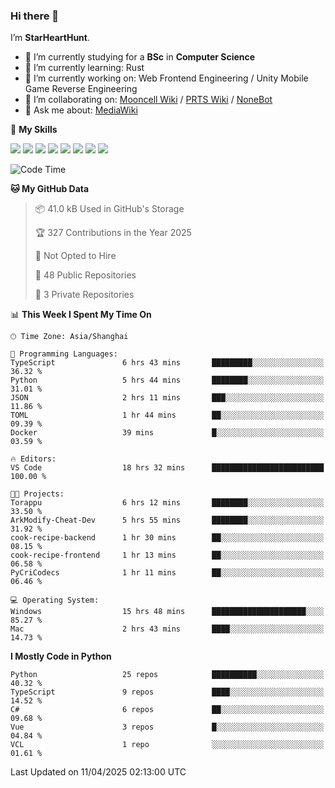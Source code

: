 ### Hi there 👋

I’m **StarHeartHunt**.

- 🏫 I’m currently studying for a **BSc** in **Computer Science**
- 🌱 I’m currently learning: Rust
- 🔭 I’m currently working on: Web Frontend Engineering / Unity Mobile Game Reverse Engineering
- 👯 I’m collaborating on: [Mooncell Wiki](https://fgo.wiki/) / [PRTS Wiki](http://prts.wiki/) / [NoneBot](https://github.com/nonebot)
- 💬 Ask me about: [MediaWiki](https://www.mediawiki.org)

🌟 **My Skills**

![](https://img.shields.io/badge/-Python-3e74a2?style=flat-square&logo=Python&logoColor=fff)
![](https://img.shields.io/badge/-Node.js-339933?style=flat-square&logo=node.js&logoColor=fff)
![](https://img.shields.io/badge/-Vue-4fc08d?style=flat-square&logo=vue.js&logoColor=fff)
![](https://img.shields.io/badge/-React-2d98ce?style=flat-square&logo=React&logoColor=fff)
![](https://img.shields.io/badge/-TypeScript-3178C6?style=flat-square&logo=TypeScript&logoColor=fff)
![](https://img.shields.io/badge/-Docker-2496ED?style=flat-square&logo=Docker&logoColor=fff)
![](https://img.shields.io/badge/-Linux-000000?style=flat-square&logo=Linux&logoColor=fff)
![](https://img.shields.io/badge/-Dotnet-512bd4?style=flat-square&logo=.net&logoColor=fff)

<!--START_SECTION:waka-->
![Code Time](http://img.shields.io/badge/Code%20Time-1%2C548%20hrs%2019%20mins-blue)

**🐱 My GitHub Data** 

> 📦 41.0 kB Used in GitHub's Storage 
 > 
> 🏆 327 Contributions in the Year 2025
 > 
> 🚫 Not Opted to Hire
 > 
> 📜 48 Public Repositories 
 > 
> 🔑 3 Private Repositories 
 > 
📊 **This Week I Spent My Time On** 

```text
🕑︎ Time Zone: Asia/Shanghai

💬 Programming Languages: 
TypeScript               6 hrs 43 mins       █████████░░░░░░░░░░░░░░░░   36.32 % 
Python                   5 hrs 44 mins       ████████░░░░░░░░░░░░░░░░░   31.01 % 
JSON                     2 hrs 11 mins       ███░░░░░░░░░░░░░░░░░░░░░░   11.86 % 
TOML                     1 hr 44 mins        ██░░░░░░░░░░░░░░░░░░░░░░░   09.39 % 
Docker                   39 mins             █░░░░░░░░░░░░░░░░░░░░░░░░   03.59 % 

🔥 Editors: 
VS Code                  18 hrs 32 mins      █████████████████████████   100.00 % 

🐱‍💻 Projects: 
Torappu                  6 hrs 12 mins       ████████░░░░░░░░░░░░░░░░░   33.50 % 
ArkModify-Cheat-Dev      5 hrs 55 mins       ████████░░░░░░░░░░░░░░░░░   31.92 % 
cook-recipe-backend      1 hr 30 mins        ██░░░░░░░░░░░░░░░░░░░░░░░   08.15 % 
cook-recipe-frontend     1 hr 13 mins        ██░░░░░░░░░░░░░░░░░░░░░░░   06.58 % 
PyCriCodecs              1 hr 11 mins        ██░░░░░░░░░░░░░░░░░░░░░░░   06.46 % 

💻 Operating System: 
Windows                  15 hrs 48 mins      █████████████████████░░░░   85.27 % 
Mac                      2 hrs 43 mins       ████░░░░░░░░░░░░░░░░░░░░░   14.73 % 
```

**I Mostly Code in Python** 

```text
Python                   25 repos            ██████████░░░░░░░░░░░░░░░   40.32 % 
TypeScript               9 repos             ████░░░░░░░░░░░░░░░░░░░░░   14.52 % 
C#                       6 repos             ██░░░░░░░░░░░░░░░░░░░░░░░   09.68 % 
Vue                      3 repos             █░░░░░░░░░░░░░░░░░░░░░░░░   04.84 % 
VCL                      1 repo              ░░░░░░░░░░░░░░░░░░░░░░░░░   01.61 % 
```




 Last Updated on 11/04/2025 02:13:00 UTC
<!--END_SECTION:waka-->
